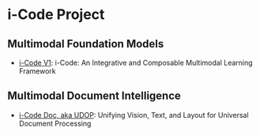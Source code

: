 # i-Code Project

## Multimodal Foundation Models
- [i-Code V1](https://github.com/microsoft/i-Code/tree/main/i-Code-V1): i-Code: An Integrative and Composable Multimodal Learning Framework 

## Multimodal Document Intelligence
- [i-Code Doc, aka UDOP](https://github.com/microsoft/i-Code/tree/main/i-Code-Doc): Unifying Vision, Text, and Layout for Universal Document Processing
